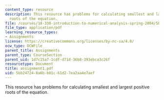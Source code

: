 ```yaml
---
content_type: resource
description: This resource has problems for calculating smallest and largest positive
  roots of the equation.
file: /courses/18-330-introduction-to-numerical-analysis-spring-2004/5bb247248a6bb01c61d27ea2aa4e7aef_assignment1.pdf
file_type: application/pdf
learning_resource_types:
- Assignments
license: https://creativecommons.org/licenses/by-nc-sa/4.0/
ocw_type: OCWFile
parent_title: Assignments
parent_type: CourseSection
parent_uid: 1d7c15a7-1cdf-d71d-36b8-393ebca3c26f
resourcetype: Document
title: assignment1.pdf
uid: 5bb24724-8a6b-b01c-61d2-7ea2aa4e7aef
---
```

This resource has problems for calculating smallest and largest positive roots of the equation.